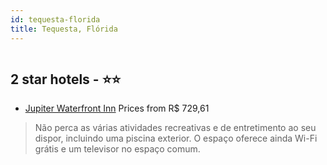 ```yaml
---
id: tequesta-florida
title: Tequesta, Flórida
---
```


<center><img src="https://i.travelapi.com/hotels/2000000/1570000/1562900/1562804/05b36b09_z.jpg" alt="" /></center>


##  2 star hotels - ⭐️⭐️

-    [Jupiter Waterfront Inn](https://us.hurb.com/hotels/tequesta/jupiter-waterfront-inn-HT-XN36?cmp=18055) Prices from R$ 729,61
   > Não perca as várias atividades recreativas e de entretimento ao seu dispor, incluindo uma piscina exterior. O espaço oferece ainda Wi-Fi grátis e um televisor no espaço comum.
